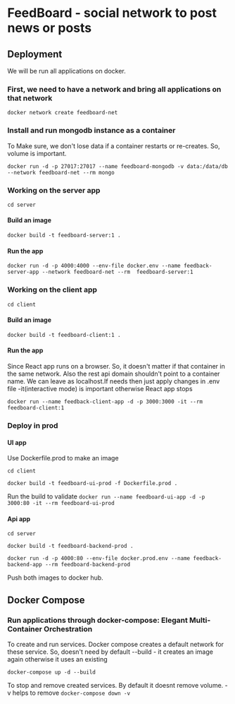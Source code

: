 # FeedBoard - social network to post news or posts

## Deployment
We will be run all applications on docker.

### First, we need to have a network and bring all applications on that network
`docker network create feedboard-net`

### Install and run mongodb instance as a container
To Make sure, we don't lose data if a container restarts or re-creates. So, volume is important.

`docker run -d -p 27017:27017 --name feedboard-mongodb -v data:/data/db --network feedboard-net --rm mongo`

### Working on the server app
`cd server`

#### Build an image
`docker build -t feedboard-server:1 .`

#### Run the app
`docker run -d -p 4000:4000 --env-file docker.env --name feedback-server-app --network feedboard-net --rm  feedboard-server:1`


### Working on the client app
`cd client`

#### Build an image

`docker build -t feedboard-client:1 . `

#### Run the app
Since React app runs on a browser. So, it doesn't matter if that container in the same network. Also the rest api domain shouldn't point to a container name. We can leave as localhost.If needs then just apply changes in .env file
-it(interactive mode) is important otherwise React app stops

`docker run --name feedback-client-app -d -p 3000:3000 -it --rm feedboard-client:1`

### Deploy in prod
#### UI app
Use Dockerfile.prod to make an image

`cd client`

`docker build -t feedboard-ui-prod -f Dockerfile.prod .`

Run the build to validate
`docker run --name feedboard-ui-app -d -p 3000:80 -it --rm feedboard-ui-prod`

#### Api app
`cd server`

`docker build -t feedboard-backend-prod .`

`docker run -d -p 4000:80 --env-file docker.prod.env --name feedback-backend-app --rm feedboard-backend-prod`

Push both images to docker hub.

## Docker Compose
### Run applications through docker-compose: Elegant Multi-Container Orchestration
To create and run services. Docker compose creates a default network for these service. So, doesn't need by default
--build - it creates an image again otherwise it uses an existing

`docker-compose up -d --build`

To stop and remove created services. By default it doesnt remove volume. -v helps to remove
`docker-compose down -v`

